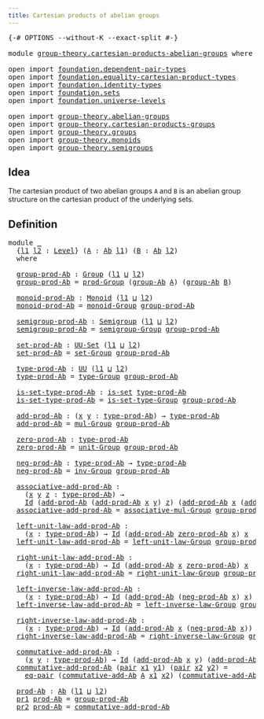 ```yaml
---
title: Cartesian products of abelian groups
---
```


<pre class="Agda"><a id="62" class="Symbol">{-#</a> <a id="66" class="Keyword">OPTIONS</a> <a id="74" class="Pragma">--without-K</a> <a id="86" class="Pragma">--exact-split</a> <a id="100" class="Symbol">#-}</a>

<a id="105" class="Keyword">module</a> <a id="112" href="group-theory.cartesian-products-abelian-groups.html" class="Module">group-theory.cartesian-products-abelian-groups</a> <a id="159" class="Keyword">where</a>

<a id="166" class="Keyword">open</a> <a id="171" class="Keyword">import</a> <a id="178" href="foundation.dependent-pair-types.html" class="Module">foundation.dependent-pair-types</a>
<a id="210" class="Keyword">open</a> <a id="215" class="Keyword">import</a> <a id="222" href="foundation.equality-cartesian-product-types.html" class="Module">foundation.equality-cartesian-product-types</a>
<a id="266" class="Keyword">open</a> <a id="271" class="Keyword">import</a> <a id="278" href="foundation.identity-types.html" class="Module">foundation.identity-types</a>
<a id="304" class="Keyword">open</a> <a id="309" class="Keyword">import</a> <a id="316" href="foundation.sets.html" class="Module">foundation.sets</a>
<a id="332" class="Keyword">open</a> <a id="337" class="Keyword">import</a> <a id="344" href="foundation.universe-levels.html" class="Module">foundation.universe-levels</a>

<a id="372" class="Keyword">open</a> <a id="377" class="Keyword">import</a> <a id="384" href="group-theory.abelian-groups.html" class="Module">group-theory.abelian-groups</a>
<a id="412" class="Keyword">open</a> <a id="417" class="Keyword">import</a> <a id="424" href="group-theory.cartesian-products-groups.html" class="Module">group-theory.cartesian-products-groups</a>
<a id="463" class="Keyword">open</a> <a id="468" class="Keyword">import</a> <a id="475" href="group-theory.groups.html" class="Module">group-theory.groups</a>
<a id="495" class="Keyword">open</a> <a id="500" class="Keyword">import</a> <a id="507" href="group-theory.monoids.html" class="Module">group-theory.monoids</a>
<a id="528" class="Keyword">open</a> <a id="533" class="Keyword">import</a> <a id="540" href="group-theory.semigroups.html" class="Module">group-theory.semigroups</a>
</pre>
## Idea

The cartesian product of two abelian groups `A` and `B` is an abelian group structure on the cartesian product of the underlying sets.

## Definition

<pre class="Agda"><a id="737" class="Keyword">module</a> <a id="744" href="group-theory.cartesian-products-abelian-groups.html#744" class="Module">_</a>
  <a id="748" class="Symbol">{</a><a id="749" href="group-theory.cartesian-products-abelian-groups.html#749" class="Bound">l1</a> <a id="752" href="group-theory.cartesian-products-abelian-groups.html#752" class="Bound">l2</a> <a id="755" class="Symbol">:</a> <a id="757" href="Agda.Primitive.html#597" class="Postulate">Level</a><a id="762" class="Symbol">}</a> <a id="764" class="Symbol">(</a><a id="765" href="group-theory.cartesian-products-abelian-groups.html#765" class="Bound">A</a> <a id="767" class="Symbol">:</a> <a id="769" href="group-theory.abelian-groups.html#2463" class="Function">Ab</a> <a id="772" href="group-theory.cartesian-products-abelian-groups.html#749" class="Bound">l1</a><a id="774" class="Symbol">)</a> <a id="776" class="Symbol">(</a><a id="777" href="group-theory.cartesian-products-abelian-groups.html#777" class="Bound">B</a> <a id="779" class="Symbol">:</a> <a id="781" href="group-theory.abelian-groups.html#2463" class="Function">Ab</a> <a id="784" href="group-theory.cartesian-products-abelian-groups.html#752" class="Bound">l2</a><a id="786" class="Symbol">)</a>
  <a id="790" class="Keyword">where</a>

  <a id="799" href="group-theory.cartesian-products-abelian-groups.html#799" class="Function">group-prod-Ab</a> <a id="813" class="Symbol">:</a> <a id="815" href="group-theory.groups.html#2468" class="Function">Group</a> <a id="821" class="Symbol">(</a><a id="822" href="group-theory.cartesian-products-abelian-groups.html#749" class="Bound">l1</a> <a id="825" href="Agda.Primitive.html#810" class="Primitive Operator">⊔</a> <a id="827" href="group-theory.cartesian-products-abelian-groups.html#752" class="Bound">l2</a><a id="829" class="Symbol">)</a>
  <a id="833" href="group-theory.cartesian-products-abelian-groups.html#799" class="Function">group-prod-Ab</a> <a id="847" class="Symbol">=</a> <a id="849" href="group-theory.cartesian-products-groups.html#2787" class="Function">prod-Group</a> <a id="860" class="Symbol">(</a><a id="861" href="group-theory.abelian-groups.html#2531" class="Function">group-Ab</a> <a id="870" href="group-theory.cartesian-products-abelian-groups.html#765" class="Bound">A</a><a id="871" class="Symbol">)</a> <a id="873" class="Symbol">(</a><a id="874" href="group-theory.abelian-groups.html#2531" class="Function">group-Ab</a> <a id="883" href="group-theory.cartesian-products-abelian-groups.html#777" class="Bound">B</a><a id="884" class="Symbol">)</a>

  <a id="889" href="group-theory.cartesian-products-abelian-groups.html#889" class="Function">monoid-prod-Ab</a> <a id="904" class="Symbol">:</a> <a id="906" href="group-theory.monoids.html#1007" class="Function">Monoid</a> <a id="913" class="Symbol">(</a><a id="914" href="group-theory.cartesian-products-abelian-groups.html#749" class="Bound">l1</a> <a id="917" href="Agda.Primitive.html#810" class="Primitive Operator">⊔</a> <a id="919" href="group-theory.cartesian-products-abelian-groups.html#752" class="Bound">l2</a><a id="921" class="Symbol">)</a>
  <a id="925" href="group-theory.cartesian-products-abelian-groups.html#889" class="Function">monoid-prod-Ab</a> <a id="940" class="Symbol">=</a> <a id="942" href="group-theory.groups.html#3652" class="Function">monoid-Group</a> <a id="955" href="group-theory.cartesian-products-abelian-groups.html#799" class="Function">group-prod-Ab</a>

  <a id="972" href="group-theory.cartesian-products-abelian-groups.html#972" class="Function">semigroup-prod-Ab</a> <a id="990" class="Symbol">:</a> <a id="992" href="group-theory.semigroups.html#737" class="Function">Semigroup</a> <a id="1002" class="Symbol">(</a><a id="1003" href="group-theory.cartesian-products-abelian-groups.html#749" class="Bound">l1</a> <a id="1006" href="Agda.Primitive.html#810" class="Primitive Operator">⊔</a> <a id="1008" href="group-theory.cartesian-products-abelian-groups.html#752" class="Bound">l2</a><a id="1010" class="Symbol">)</a>
  <a id="1014" href="group-theory.cartesian-products-abelian-groups.html#972" class="Function">semigroup-prod-Ab</a> <a id="1032" class="Symbol">=</a> <a id="1034" href="group-theory.groups.html#2590" class="Function">semigroup-Group</a> <a id="1050" href="group-theory.cartesian-products-abelian-groups.html#799" class="Function">group-prod-Ab</a>

  <a id="1067" href="group-theory.cartesian-products-abelian-groups.html#1067" class="Function">set-prod-Ab</a> <a id="1079" class="Symbol">:</a> <a id="1081" href="foundation-core.sets.html#1177" class="Function">UU-Set</a> <a id="1088" class="Symbol">(</a><a id="1089" href="group-theory.cartesian-products-abelian-groups.html#749" class="Bound">l1</a> <a id="1092" href="Agda.Primitive.html#810" class="Primitive Operator">⊔</a> <a id="1094" href="group-theory.cartesian-products-abelian-groups.html#752" class="Bound">l2</a><a id="1096" class="Symbol">)</a>
  <a id="1100" href="group-theory.cartesian-products-abelian-groups.html#1067" class="Function">set-prod-Ab</a> <a id="1112" class="Symbol">=</a> <a id="1114" href="group-theory.groups.html#2651" class="Function">set-Group</a> <a id="1124" href="group-theory.cartesian-products-abelian-groups.html#799" class="Function">group-prod-Ab</a>

  <a id="1141" href="group-theory.cartesian-products-abelian-groups.html#1141" class="Function">type-prod-Ab</a> <a id="1154" class="Symbol">:</a> <a id="1156" href="foundation-core.universe-levels.html#222" class="Primitive">UU</a> <a id="1159" class="Symbol">(</a><a id="1160" href="group-theory.cartesian-products-abelian-groups.html#749" class="Bound">l1</a> <a id="1163" href="Agda.Primitive.html#810" class="Primitive Operator">⊔</a> <a id="1165" href="group-theory.cartesian-products-abelian-groups.html#752" class="Bound">l2</a><a id="1167" class="Symbol">)</a>
  <a id="1171" href="group-theory.cartesian-products-abelian-groups.html#1141" class="Function">type-prod-Ab</a> <a id="1184" class="Symbol">=</a> <a id="1186" href="group-theory.groups.html#2711" class="Function">type-Group</a> <a id="1197" href="group-theory.cartesian-products-abelian-groups.html#799" class="Function">group-prod-Ab</a>

  <a id="1214" href="group-theory.cartesian-products-abelian-groups.html#1214" class="Function">is-set-type-prod-Ab</a> <a id="1234" class="Symbol">:</a> <a id="1236" href="foundation-core.sets.html#1099" class="Function">is-set</a> <a id="1243" href="group-theory.cartesian-products-abelian-groups.html#1141" class="Function">type-prod-Ab</a>
  <a id="1258" href="group-theory.cartesian-products-abelian-groups.html#1214" class="Function">is-set-type-prod-Ab</a> <a id="1278" class="Symbol">=</a> <a id="1280" href="group-theory.groups.html#2763" class="Function">is-set-type-Group</a> <a id="1298" href="group-theory.cartesian-products-abelian-groups.html#799" class="Function">group-prod-Ab</a>

  <a id="1315" href="group-theory.cartesian-products-abelian-groups.html#1315" class="Function">add-prod-Ab</a> <a id="1327" class="Symbol">:</a> <a id="1329" class="Symbol">(</a><a id="1330" href="group-theory.cartesian-products-abelian-groups.html#1330" class="Bound">x</a> <a id="1332" href="group-theory.cartesian-products-abelian-groups.html#1332" class="Bound">y</a> <a id="1334" class="Symbol">:</a> <a id="1336" href="group-theory.cartesian-products-abelian-groups.html#1141" class="Function">type-prod-Ab</a><a id="1348" class="Symbol">)</a> <a id="1350" class="Symbol">→</a> <a id="1352" href="group-theory.cartesian-products-abelian-groups.html#1141" class="Function">type-prod-Ab</a>
  <a id="1367" href="group-theory.cartesian-products-abelian-groups.html#1315" class="Function">add-prod-Ab</a> <a id="1379" class="Symbol">=</a> <a id="1381" href="group-theory.groups.html#2956" class="Function">mul-Group</a> <a id="1391" href="group-theory.cartesian-products-abelian-groups.html#799" class="Function">group-prod-Ab</a>

  <a id="1408" href="group-theory.cartesian-products-abelian-groups.html#1408" class="Function">zero-prod-Ab</a> <a id="1421" class="Symbol">:</a> <a id="1423" href="group-theory.cartesian-products-abelian-groups.html#1141" class="Function">type-prod-Ab</a>
  <a id="1438" href="group-theory.cartesian-products-abelian-groups.html#1408" class="Function">zero-prod-Ab</a> <a id="1451" class="Symbol">=</a> <a id="1453" href="group-theory.groups.html#3755" class="Function">unit-Group</a> <a id="1464" href="group-theory.cartesian-products-abelian-groups.html#799" class="Function">group-prod-Ab</a>

  <a id="1481" href="group-theory.cartesian-products-abelian-groups.html#1481" class="Function">neg-prod-Ab</a> <a id="1493" class="Symbol">:</a> <a id="1495" href="group-theory.cartesian-products-abelian-groups.html#1141" class="Function">type-prod-Ab</a> <a id="1508" class="Symbol">→</a> <a id="1510" href="group-theory.cartesian-products-abelian-groups.html#1141" class="Function">type-prod-Ab</a>
  <a id="1525" href="group-theory.cartesian-products-abelian-groups.html#1481" class="Function">neg-prod-Ab</a> <a id="1537" class="Symbol">=</a> <a id="1539" href="group-theory.groups.html#4544" class="Function">inv-Group</a> <a id="1549" href="group-theory.cartesian-products-abelian-groups.html#799" class="Function">group-prod-Ab</a>

  <a id="1566" href="group-theory.cartesian-products-abelian-groups.html#1566" class="Function">associative-add-prod-Ab</a> <a id="1590" class="Symbol">:</a>
    <a id="1596" class="Symbol">(</a><a id="1597" href="group-theory.cartesian-products-abelian-groups.html#1597" class="Bound">x</a> <a id="1599" href="group-theory.cartesian-products-abelian-groups.html#1599" class="Bound">y</a> <a id="1601" href="group-theory.cartesian-products-abelian-groups.html#1601" class="Bound">z</a> <a id="1603" class="Symbol">:</a> <a id="1605" href="group-theory.cartesian-products-abelian-groups.html#1141" class="Function">type-prod-Ab</a><a id="1617" class="Symbol">)</a> <a id="1619" class="Symbol">→</a>
    <a id="1625" href="foundation-core.identity-types.html#1754" class="Datatype">Id</a> <a id="1628" class="Symbol">(</a><a id="1629" href="group-theory.cartesian-products-abelian-groups.html#1315" class="Function">add-prod-Ab</a> <a id="1641" class="Symbol">(</a><a id="1642" href="group-theory.cartesian-products-abelian-groups.html#1315" class="Function">add-prod-Ab</a> <a id="1654" href="group-theory.cartesian-products-abelian-groups.html#1597" class="Bound">x</a> <a id="1656" href="group-theory.cartesian-products-abelian-groups.html#1599" class="Bound">y</a><a id="1657" class="Symbol">)</a> <a id="1659" href="group-theory.cartesian-products-abelian-groups.html#1601" class="Bound">z</a><a id="1660" class="Symbol">)</a> <a id="1662" class="Symbol">(</a><a id="1663" href="group-theory.cartesian-products-abelian-groups.html#1315" class="Function">add-prod-Ab</a> <a id="1675" href="group-theory.cartesian-products-abelian-groups.html#1597" class="Bound">x</a> <a id="1677" class="Symbol">(</a><a id="1678" href="group-theory.cartesian-products-abelian-groups.html#1315" class="Function">add-prod-Ab</a> <a id="1690" href="group-theory.cartesian-products-abelian-groups.html#1599" class="Bound">y</a> <a id="1692" href="group-theory.cartesian-products-abelian-groups.html#1601" class="Bound">z</a><a id="1693" class="Symbol">))</a>
  <a id="1698" href="group-theory.cartesian-products-abelian-groups.html#1566" class="Function">associative-add-prod-Ab</a> <a id="1722" class="Symbol">=</a> <a id="1724" href="group-theory.groups.html#3305" class="Function">associative-mul-Group</a> <a id="1746" href="group-theory.cartesian-products-abelian-groups.html#799" class="Function">group-prod-Ab</a>

  <a id="1763" href="group-theory.cartesian-products-abelian-groups.html#1763" class="Function">left-unit-law-add-prod-Ab</a> <a id="1789" class="Symbol">:</a>
    <a id="1795" class="Symbol">(</a><a id="1796" href="group-theory.cartesian-products-abelian-groups.html#1796" class="Bound">x</a> <a id="1798" class="Symbol">:</a> <a id="1800" href="group-theory.cartesian-products-abelian-groups.html#1141" class="Function">type-prod-Ab</a><a id="1812" class="Symbol">)</a> <a id="1814" class="Symbol">→</a> <a id="1816" href="foundation-core.identity-types.html#1754" class="Datatype">Id</a> <a id="1819" class="Symbol">(</a><a id="1820" href="group-theory.cartesian-products-abelian-groups.html#1315" class="Function">add-prod-Ab</a> <a id="1832" href="group-theory.cartesian-products-abelian-groups.html#1408" class="Function">zero-prod-Ab</a> <a id="1845" href="group-theory.cartesian-products-abelian-groups.html#1796" class="Bound">x</a><a id="1846" class="Symbol">)</a> <a id="1848" href="group-theory.cartesian-products-abelian-groups.html#1796" class="Bound">x</a>
  <a id="1852" href="group-theory.cartesian-products-abelian-groups.html#1763" class="Function">left-unit-law-add-prod-Ab</a> <a id="1878" class="Symbol">=</a> <a id="1880" href="group-theory.groups.html#4172" class="Function">left-unit-law-Group</a> <a id="1900" href="group-theory.cartesian-products-abelian-groups.html#799" class="Function">group-prod-Ab</a>

  <a id="1917" href="group-theory.cartesian-products-abelian-groups.html#1917" class="Function">right-unit-law-add-prod-Ab</a> <a id="1944" class="Symbol">:</a>
    <a id="1950" class="Symbol">(</a><a id="1951" href="group-theory.cartesian-products-abelian-groups.html#1951" class="Bound">x</a> <a id="1953" class="Symbol">:</a> <a id="1955" href="group-theory.cartesian-products-abelian-groups.html#1141" class="Function">type-prod-Ab</a><a id="1967" class="Symbol">)</a> <a id="1969" class="Symbol">→</a> <a id="1971" href="foundation-core.identity-types.html#1754" class="Datatype">Id</a> <a id="1974" class="Symbol">(</a><a id="1975" href="group-theory.cartesian-products-abelian-groups.html#1315" class="Function">add-prod-Ab</a> <a id="1987" href="group-theory.cartesian-products-abelian-groups.html#1951" class="Bound">x</a> <a id="1989" href="group-theory.cartesian-products-abelian-groups.html#1408" class="Function">zero-prod-Ab</a><a id="2001" class="Symbol">)</a> <a id="2003" href="group-theory.cartesian-products-abelian-groups.html#1951" class="Bound">x</a>
  <a id="2007" href="group-theory.cartesian-products-abelian-groups.html#1917" class="Function">right-unit-law-add-prod-Ab</a> <a id="2034" class="Symbol">=</a> <a id="2036" href="group-theory.groups.html#4302" class="Function">right-unit-law-Group</a> <a id="2057" href="group-theory.cartesian-products-abelian-groups.html#799" class="Function">group-prod-Ab</a>

  <a id="2074" href="group-theory.cartesian-products-abelian-groups.html#2074" class="Function">left-inverse-law-add-prod-Ab</a> <a id="2103" class="Symbol">:</a>
    <a id="2109" class="Symbol">(</a><a id="2110" href="group-theory.cartesian-products-abelian-groups.html#2110" class="Bound">x</a> <a id="2112" class="Symbol">:</a> <a id="2114" href="group-theory.cartesian-products-abelian-groups.html#1141" class="Function">type-prod-Ab</a><a id="2126" class="Symbol">)</a> <a id="2128" class="Symbol">→</a> <a id="2130" href="foundation-core.identity-types.html#1754" class="Datatype">Id</a> <a id="2133" class="Symbol">(</a><a id="2134" href="group-theory.cartesian-products-abelian-groups.html#1315" class="Function">add-prod-Ab</a> <a id="2146" class="Symbol">(</a><a id="2147" href="group-theory.cartesian-products-abelian-groups.html#1481" class="Function">neg-prod-Ab</a> <a id="2159" href="group-theory.cartesian-products-abelian-groups.html#2110" class="Bound">x</a><a id="2160" class="Symbol">)</a> <a id="2162" href="group-theory.cartesian-products-abelian-groups.html#2110" class="Bound">x</a><a id="2163" class="Symbol">)</a> <a id="2165" href="group-theory.cartesian-products-abelian-groups.html#1408" class="Function">zero-prod-Ab</a>
  <a id="2180" href="group-theory.cartesian-products-abelian-groups.html#2074" class="Function">left-inverse-law-add-prod-Ab</a> <a id="2209" class="Symbol">=</a> <a id="2211" href="group-theory.groups.html#4622" class="Function">left-inverse-law-Group</a> <a id="2234" href="group-theory.cartesian-products-abelian-groups.html#799" class="Function">group-prod-Ab</a>

  <a id="2251" href="group-theory.cartesian-products-abelian-groups.html#2251" class="Function">right-inverse-law-add-prod-Ab</a> <a id="2281" class="Symbol">:</a>
    <a id="2287" class="Symbol">(</a><a id="2288" href="group-theory.cartesian-products-abelian-groups.html#2288" class="Bound">x</a> <a id="2290" class="Symbol">:</a> <a id="2292" href="group-theory.cartesian-products-abelian-groups.html#1141" class="Function">type-prod-Ab</a><a id="2304" class="Symbol">)</a> <a id="2306" class="Symbol">→</a> <a id="2308" href="foundation-core.identity-types.html#1754" class="Datatype">Id</a> <a id="2311" class="Symbol">(</a><a id="2312" href="group-theory.cartesian-products-abelian-groups.html#1315" class="Function">add-prod-Ab</a> <a id="2324" href="group-theory.cartesian-products-abelian-groups.html#2288" class="Bound">x</a> <a id="2326" class="Symbol">(</a><a id="2327" href="group-theory.cartesian-products-abelian-groups.html#1481" class="Function">neg-prod-Ab</a> <a id="2339" href="group-theory.cartesian-products-abelian-groups.html#2288" class="Bound">x</a><a id="2340" class="Symbol">))</a> <a id="2343" href="group-theory.cartesian-products-abelian-groups.html#1408" class="Function">zero-prod-Ab</a>
  <a id="2358" href="group-theory.cartesian-products-abelian-groups.html#2251" class="Function">right-inverse-law-add-prod-Ab</a> <a id="2388" class="Symbol">=</a> <a id="2390" href="group-theory.groups.html#4773" class="Function">right-inverse-law-Group</a> <a id="2414" href="group-theory.cartesian-products-abelian-groups.html#799" class="Function">group-prod-Ab</a>

  <a id="2431" href="group-theory.cartesian-products-abelian-groups.html#2431" class="Function">commutative-add-prod-Ab</a> <a id="2455" class="Symbol">:</a>
    <a id="2461" class="Symbol">(</a><a id="2462" href="group-theory.cartesian-products-abelian-groups.html#2462" class="Bound">x</a> <a id="2464" href="group-theory.cartesian-products-abelian-groups.html#2464" class="Bound">y</a> <a id="2466" class="Symbol">:</a> <a id="2468" href="group-theory.cartesian-products-abelian-groups.html#1141" class="Function">type-prod-Ab</a><a id="2480" class="Symbol">)</a> <a id="2482" class="Symbol">→</a> <a id="2484" href="foundation-core.identity-types.html#1754" class="Datatype">Id</a> <a id="2487" class="Symbol">(</a><a id="2488" href="group-theory.cartesian-products-abelian-groups.html#1315" class="Function">add-prod-Ab</a> <a id="2500" href="group-theory.cartesian-products-abelian-groups.html#2462" class="Bound">x</a> <a id="2502" href="group-theory.cartesian-products-abelian-groups.html#2464" class="Bound">y</a><a id="2503" class="Symbol">)</a> <a id="2505" class="Symbol">(</a><a id="2506" href="group-theory.cartesian-products-abelian-groups.html#1315" class="Function">add-prod-Ab</a> <a id="2518" href="group-theory.cartesian-products-abelian-groups.html#2464" class="Bound">y</a> <a id="2520" href="group-theory.cartesian-products-abelian-groups.html#2462" class="Bound">x</a><a id="2521" class="Symbol">)</a>
  <a id="2525" href="group-theory.cartesian-products-abelian-groups.html#2431" class="Function">commutative-add-prod-Ab</a> <a id="2549" class="Symbol">(</a><a id="2550" href="foundation-core.dependent-pair-types.html#575" class="InductiveConstructor">pair</a> <a id="2555" href="group-theory.cartesian-products-abelian-groups.html#2555" class="Bound">x1</a> <a id="2558" href="group-theory.cartesian-products-abelian-groups.html#2558" class="Bound">y1</a><a id="2560" class="Symbol">)</a> <a id="2562" class="Symbol">(</a><a id="2563" href="foundation-core.dependent-pair-types.html#575" class="InductiveConstructor">pair</a> <a id="2568" href="group-theory.cartesian-products-abelian-groups.html#2568" class="Bound">x2</a> <a id="2571" href="group-theory.cartesian-products-abelian-groups.html#2571" class="Bound">y2</a><a id="2573" class="Symbol">)</a> <a id="2575" class="Symbol">=</a>
    <a id="2581" href="foundation.equality-cartesian-product-types.html#1267" class="Function">eq-pair</a> <a id="2589" class="Symbol">(</a><a id="2590" href="group-theory.abelian-groups.html#5022" class="Function">commutative-add-Ab</a> <a id="2609" href="group-theory.cartesian-products-abelian-groups.html#765" class="Bound">A</a> <a id="2611" href="group-theory.cartesian-products-abelian-groups.html#2555" class="Bound">x1</a> <a id="2614" href="group-theory.cartesian-products-abelian-groups.html#2568" class="Bound">x2</a><a id="2616" class="Symbol">)</a> <a id="2618" class="Symbol">(</a><a id="2619" href="group-theory.abelian-groups.html#5022" class="Function">commutative-add-Ab</a> <a id="2638" href="group-theory.cartesian-products-abelian-groups.html#777" class="Bound">B</a> <a id="2640" href="group-theory.cartesian-products-abelian-groups.html#2558" class="Bound">y1</a> <a id="2643" href="group-theory.cartesian-products-abelian-groups.html#2571" class="Bound">y2</a><a id="2645" class="Symbol">)</a>

  <a id="2650" href="group-theory.cartesian-products-abelian-groups.html#2650" class="Function">prod-Ab</a> <a id="2658" class="Symbol">:</a> <a id="2660" href="group-theory.abelian-groups.html#2463" class="Function">Ab</a> <a id="2663" class="Symbol">(</a><a id="2664" href="group-theory.cartesian-products-abelian-groups.html#749" class="Bound">l1</a> <a id="2667" href="Agda.Primitive.html#810" class="Primitive Operator">⊔</a> <a id="2669" href="group-theory.cartesian-products-abelian-groups.html#752" class="Bound">l2</a><a id="2671" class="Symbol">)</a>
  <a id="2675" href="foundation-core.dependent-pair-types.html#592" class="Field">pr1</a> <a id="2679" href="group-theory.cartesian-products-abelian-groups.html#2650" class="Function">prod-Ab</a> <a id="2687" class="Symbol">=</a> <a id="2689" href="group-theory.cartesian-products-abelian-groups.html#799" class="Function">group-prod-Ab</a>
  <a id="2705" href="foundation-core.dependent-pair-types.html#604" class="Field">pr2</a> <a id="2709" href="group-theory.cartesian-products-abelian-groups.html#2650" class="Function">prod-Ab</a> <a id="2717" class="Symbol">=</a> <a id="2719" href="group-theory.cartesian-products-abelian-groups.html#2431" class="Function">commutative-add-prod-Ab</a>
</pre>